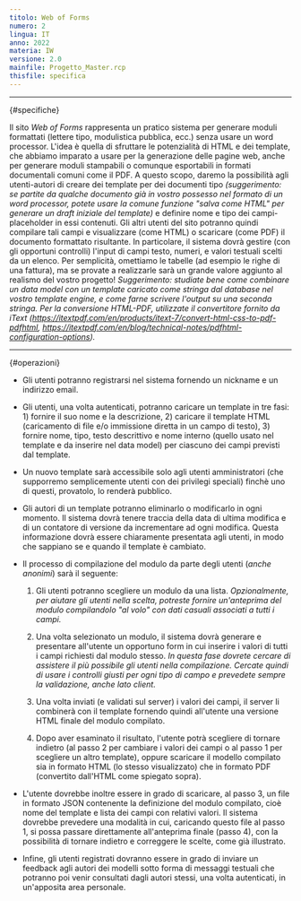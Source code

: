 ```yaml
---
titolo: Web of Forms
numero: 2
lingua: IT
anno: 2022
materia: IW
versione: 2.0
mainfile: Progetto_Master.rcp
thisfile: specifica
---
```


-------

{#specifiche}

Il sito *Web of Forms* rappresenta un pratico sistema
per generare moduli formattati (lettere tipo, modulistica pubblica, ecc.) senza
usare un word processor. L'idea è quella di sfruttare le potenzialità di HTML e
dei template, che abbiamo imparato a usare per la generazione delle pagine web,
anche per generare moduli stampabili o comunque esportabili in formati
documentali comuni come il PDF. A questo scopo, daremo la possibilità agli
utenti-autori di creare dei template per dei documenti tipo *(suggerimento:
se partite da qualche documento già in vostro possesso nel formato di un word
processor, potete usare la comune funzione "salva come HTML" per generare un
draft iniziale del template)* e definire nome e tipo dei campi-placeholder
in essi contenuti. Gli altri utenti del sito potranno quindi compilare tali
campi e visualizzare (come HTML) o scaricare (come PDF) il documento formattato
risultante. In particolare, il sistema dovrà gestire (con gli opportuni
controlli) l'input di campi testo, numeri, e valori testuali scelti da un
elenco. Per semplicità, omettiamo le tabelle (ad esempio le righe di una
fattura), ma se provate a realizzarle sarà un grande valore aggiunto al
realismo del vostro progetto! *Suggerimento: studiate bene come combinare un
data model con un template caricato come stringa dal database nel vostro
template engine, e come farne scrivere l'output su una seconda stringa. Per la
conversione HTML-PDF, utilizzate il convertitore fornito da iText (https://itextpdf.com/en/products/itext-7/convert-html-css-to-pdf-pdfhtml,
https://itextpdf.com/en/blog/technical-notes/pdfhtml-configuration-options).*

-------

{#operazioni}

- Gli utenti potranno registrarsi nel sistema fornendo un nickname
  e un indirizzo email.

- Gli utenti, una volta autenticati, potranno caricare un template
  in tre fasi: 1) fornire il suo nome e la descrizione, 2) caricare il template
  HTML (caricamento di file e/o immissione diretta in un campo di testo), 3)
  fornire nome, tipo, testo descrittivo e nome interno (quello usato nel template
  e da inserire nel data model) per ciascuno dei campi previsti dal template.

- Un nuovo template sarà accessibile solo agli utenti
  amministratori (che supporremo semplicemente utenti con dei privilegi speciali)
  finchè uno di questi, provatolo, lo renderà pubblico.

- Gli autori di un template potranno eliminarlo o modificarlo in
  ogni momento. Il sistema dovrà tenere traccia della data di ultima modifica e
  di un contatore di versione da incrementare ad ogni modifica. Questa
  informazione dovrà essere chiaramente presentata agli utenti, in modo che
  sappiano se e quando il template è cambiato.

- Il processo di compilazione del modulo da parte degli utenti (*anche
  anonimi*) sarà il seguente:

   1. Gli utenti potranno scegliere un modulo da una lista. *Opzionalmente, per aiutare
gli utenti nella scelta, potreste fornire un'anteprima del modulo compilandolo
"al volo" con dati casuali associati a tutti i campi.*

   2. Una volta selezionato un modulo, il sistema dovrà generare e presentare all'utente
un opportuno form in cui inserire i valori di tutti i campi richiesti dal
modulo stesso. *In questa fase dovrete cercare di assistere il più possibile gli
utenti nella compilazione. Cercate quindi di usare i controlli giusti per ogni
tipo di campo e prevedete sempre la validazione, anche lato client.*

   3. Una volta inviati (e validati sul server) i valori dei campi, il server li
   combinerà con il template fornendo quindi all'utente una versione HTML finale
   del modulo compilato.

   4. Dopo aver esaminato il risultato, l'utente potrà scegliere di tornare indietro (al
   passo 2 per cambiare i valori dei campi o al passo 1 per scegliere un altro template),
   oppure scaricare il modello compilato sia in formato HTML (lo stesso
   visualizzato) che in formato PDF (convertito dall'HTML come spiegato sopra).
   
- L'utente dovrebbe inoltre essere in grado di scaricare, al passo
  3, un file in formato JSON contenente la definizione del modulo compilato, cioè
  nome del template e lista dei campi con relativi valori. Il sistema dovrebbe
  prevedere una modalità in cui, caricando questo file al passo 1, si possa
  passare direttamente all'anteprima finale (passo 4), con la possibilità di
  tornare indietro e correggere le scelte, come già illustrato.

- Infine, gli utenti registrati dovranno essere in grado di inviare
  un feedback agli autori dei modelli sotto forma di messaggi testuali che
  potranno poi venir consultati dagli autori stessi, una volta autenticati, in
  un'apposita area personale.  

